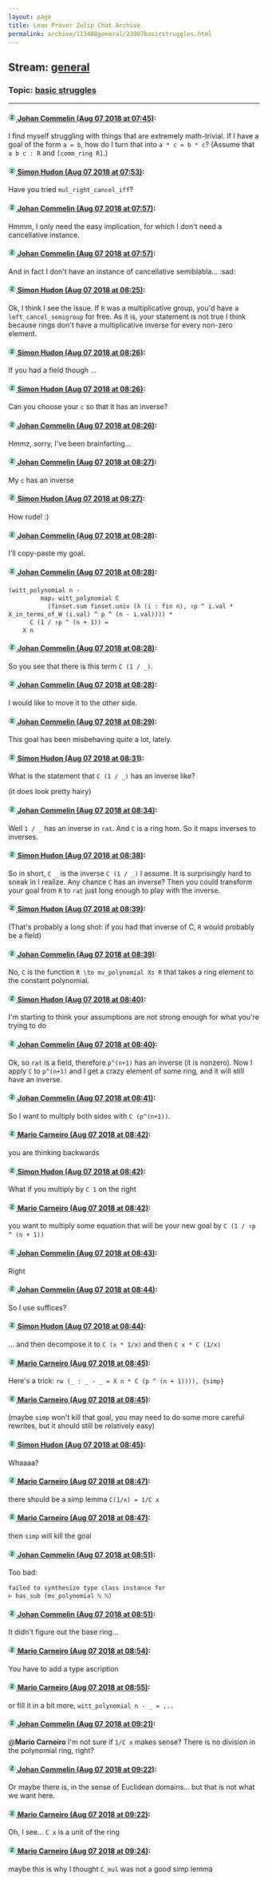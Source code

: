 ```yaml
---
layout: page
title: Lean Prover Zulip Chat Archive 
permalink: archive/113488general/23907basicstruggles.html
---
```


## Stream: [general](index.html)
### Topic: [basic struggles](23907basicstruggles.html)

---

#### [![Click to go to Zulip](../../assets/img/zulip2.png) Johan Commelin (Aug 07 2018 at 07:45)](https://leanprover.zulipchat.com/#narrow/stream/113488-general/topic/basic%20struggles/near/131024386):
I find myself struggling with things that are extremely math-trivial. If I have a goal of the form `a = b`, how do I turn that into `a * c = b * c`? (Assume that `a b c : R` and `[comm_ring R]`.)

#### [![Click to go to Zulip](../../assets/img/zulip2.png) Simon Hudon (Aug 07 2018 at 07:53)](https://leanprover.zulipchat.com/#narrow/stream/113488-general/topic/basic%20struggles/near/131024655):
Have you tried `mul_right_cancel_iff`?

#### [![Click to go to Zulip](../../assets/img/zulip2.png) Johan Commelin (Aug 07 2018 at 07:57)](https://leanprover.zulipchat.com/#narrow/stream/113488-general/topic/basic%20struggles/near/131024771):
Hmmm, I only need the easy implication, for which I don't need a cancellative instance.

#### [![Click to go to Zulip](../../assets/img/zulip2.png) Johan Commelin (Aug 07 2018 at 07:57)](https://leanprover.zulipchat.com/#narrow/stream/113488-general/topic/basic%20struggles/near/131024779):
And in fact I don't have an instance of cancellative semiblabla... :sad:

#### [![Click to go to Zulip](../../assets/img/zulip2.png) Simon Hudon (Aug 07 2018 at 08:25)](https://leanprover.zulipchat.com/#narrow/stream/113488-general/topic/basic%20struggles/near/131025662):
Ok, I think I see the issue. If `R` was a multiplicative group, you'd have a `left_cancel_semigroup` for free. As it is, your statement is not true I think because rings don't have a multiplicative inverse for every non-zero element.

#### [![Click to go to Zulip](../../assets/img/zulip2.png) Simon Hudon (Aug 07 2018 at 08:26)](https://leanprover.zulipchat.com/#narrow/stream/113488-general/topic/basic%20struggles/near/131025717):
If you had a field though ...

#### [![Click to go to Zulip](../../assets/img/zulip2.png) Simon Hudon (Aug 07 2018 at 08:26)](https://leanprover.zulipchat.com/#narrow/stream/113488-general/topic/basic%20struggles/near/131025720):
Can you choose your `c` so that it has an inverse?

#### [![Click to go to Zulip](../../assets/img/zulip2.png) Johan Commelin (Aug 07 2018 at 08:26)](https://leanprover.zulipchat.com/#narrow/stream/113488-general/topic/basic%20struggles/near/131025721):
Hmmz, sorry, I've been brainfarting...

#### [![Click to go to Zulip](../../assets/img/zulip2.png) Johan Commelin (Aug 07 2018 at 08:27)](https://leanprover.zulipchat.com/#narrow/stream/113488-general/topic/basic%20struggles/near/131025729):
My `c` has an inverse

#### [![Click to go to Zulip](../../assets/img/zulip2.png) Simon Hudon (Aug 07 2018 at 08:27)](https://leanprover.zulipchat.com/#narrow/stream/113488-general/topic/basic%20struggles/near/131025730):
How rude! :)

#### [![Click to go to Zulip](../../assets/img/zulip2.png) Johan Commelin (Aug 07 2018 at 08:28)](https://leanprover.zulipchat.com/#narrow/stream/113488-general/topic/basic%20struggles/near/131025770):
I'll copy-paste my goal.

#### [![Click to go to Zulip](../../assets/img/zulip2.png) Johan Commelin (Aug 07 2018 at 08:28)](https://leanprover.zulipchat.com/#narrow/stream/113488-general/topic/basic%20struggles/near/131025771):
```lean
(witt_polynomial n -
         map₂ witt_polynomial C
           (finset.sum finset.univ (λ (i : fin n), ↑p ^ i.val * X_in_terms_of_W (i.val) ^ p ^ (n - i.val)))) *
      C (1 / ↑p ^ (n + 1)) =
    X n
```

#### [![Click to go to Zulip](../../assets/img/zulip2.png) Johan Commelin (Aug 07 2018 at 08:28)](https://leanprover.zulipchat.com/#narrow/stream/113488-general/topic/basic%20struggles/near/131025773):
So you see that there is this term `C (1 / _)`.

#### [![Click to go to Zulip](../../assets/img/zulip2.png) Johan Commelin (Aug 07 2018 at 08:28)](https://leanprover.zulipchat.com/#narrow/stream/113488-general/topic/basic%20struggles/near/131025775):
I would like to move it to the other side.

#### [![Click to go to Zulip](../../assets/img/zulip2.png) Johan Commelin (Aug 07 2018 at 08:29)](https://leanprover.zulipchat.com/#narrow/stream/113488-general/topic/basic%20struggles/near/131025784):
This goal has been misbehaving quite a lot, lately.

#### [![Click to go to Zulip](../../assets/img/zulip2.png) Simon Hudon (Aug 07 2018 at 08:31)](https://leanprover.zulipchat.com/#narrow/stream/113488-general/topic/basic%20struggles/near/131025850):
What is the statement that `C (1 / _)` has an inverse like?

(it does look pretty hairy)

#### [![Click to go to Zulip](../../assets/img/zulip2.png) Johan Commelin (Aug 07 2018 at 08:34)](https://leanprover.zulipchat.com/#narrow/stream/113488-general/topic/basic%20struggles/near/131025960):
Well `1 / _` has an inverse in `rat`. And `C` is a ring hom. So it maps inverses to inverses.

#### [![Click to go to Zulip](../../assets/img/zulip2.png) Simon Hudon (Aug 07 2018 at 08:38)](https://leanprover.zulipchat.com/#narrow/stream/113488-general/topic/basic%20struggles/near/131026067):
So in short, `C _` is the inverse `C (1 / _)` I assume. It is surprisingly hard to sneak in I realize. Any chance `C` has an inverse? Then you could transform your goal from `R` to `rat` just long enough to play with the inverse.

#### [![Click to go to Zulip](../../assets/img/zulip2.png) Simon Hudon (Aug 07 2018 at 08:39)](https://leanprover.zulipchat.com/#narrow/stream/113488-general/topic/basic%20struggles/near/131026077):
(That's probably a long shot: if you had that inverse of C, `R` would probably be a field)

#### [![Click to go to Zulip](../../assets/img/zulip2.png) Johan Commelin (Aug 07 2018 at 08:39)](https://leanprover.zulipchat.com/#narrow/stream/113488-general/topic/basic%20struggles/near/131026078):
No, `C` is the function `R \to mv_polynomial Xs R` that takes a ring element to the constant polynomial.

#### [![Click to go to Zulip](../../assets/img/zulip2.png) Simon Hudon (Aug 07 2018 at 08:40)](https://leanprover.zulipchat.com/#narrow/stream/113488-general/topic/basic%20struggles/near/131026130):
I'm starting to think your assumptions are not strong enough for what you're trying to do

#### [![Click to go to Zulip](../../assets/img/zulip2.png) Johan Commelin (Aug 07 2018 at 08:40)](https://leanprover.zulipchat.com/#narrow/stream/113488-general/topic/basic%20struggles/near/131026132):
Ok, so `rat` is a field, therefore `p^(n+1)` has an inverse (it is nonzero). Now I apply `C` to `p^(n+1)` and I get a crazy element of some ring, and it will still have an inverse.

#### [![Click to go to Zulip](../../assets/img/zulip2.png) Johan Commelin (Aug 07 2018 at 08:41)](https://leanprover.zulipchat.com/#narrow/stream/113488-general/topic/basic%20struggles/near/131026138):
So I want to multiply both sides with `C (p^(n+1))`.

#### [![Click to go to Zulip](../../assets/img/zulip2.png) Mario Carneiro (Aug 07 2018 at 08:42)](https://leanprover.zulipchat.com/#narrow/stream/113488-general/topic/basic%20struggles/near/131026180):
you are thinking backwards

#### [![Click to go to Zulip](../../assets/img/zulip2.png) Simon Hudon (Aug 07 2018 at 08:42)](https://leanprover.zulipchat.com/#narrow/stream/113488-general/topic/basic%20struggles/near/131026193):
What if you multiply by `C 1` on the right

#### [![Click to go to Zulip](../../assets/img/zulip2.png) Mario Carneiro (Aug 07 2018 at 08:42)](https://leanprover.zulipchat.com/#narrow/stream/113488-general/topic/basic%20struggles/near/131026194):
you want to multiply some equation that will be your new goal by `C (1 / ↑p ^ (n + 1))`

#### [![Click to go to Zulip](../../assets/img/zulip2.png) Johan Commelin (Aug 07 2018 at 08:43)](https://leanprover.zulipchat.com/#narrow/stream/113488-general/topic/basic%20struggles/near/131026201):
Right

#### [![Click to go to Zulip](../../assets/img/zulip2.png) Johan Commelin (Aug 07 2018 at 08:44)](https://leanprover.zulipchat.com/#narrow/stream/113488-general/topic/basic%20struggles/near/131026247):
So I use suffices?

#### [![Click to go to Zulip](../../assets/img/zulip2.png) Simon Hudon (Aug 07 2018 at 08:44)](https://leanprover.zulipchat.com/#narrow/stream/113488-general/topic/basic%20struggles/near/131026248):
... and then decompose it to `C (x * 1/x)` and then `C x * C (1/x)`

#### [![Click to go to Zulip](../../assets/img/zulip2.png) Mario Carneiro (Aug 07 2018 at 08:45)](https://leanprover.zulipchat.com/#narrow/stream/113488-general/topic/basic%20struggles/near/131026254):
Here's a trick: `rw (_ : _ - _ = X n * C (p ^ (n + 1)))), {simp}`

#### [![Click to go to Zulip](../../assets/img/zulip2.png) Mario Carneiro (Aug 07 2018 at 08:45)](https://leanprover.zulipchat.com/#narrow/stream/113488-general/topic/basic%20struggles/near/131026262):
(maybe `simp` won't kill that goal, you may need to do some more careful rewrites, but it should still be relatively easy)

#### [![Click to go to Zulip](../../assets/img/zulip2.png) Simon Hudon (Aug 07 2018 at 08:45)](https://leanprover.zulipchat.com/#narrow/stream/113488-general/topic/basic%20struggles/near/131026263):
Whaaaa?

#### [![Click to go to Zulip](../../assets/img/zulip2.png) Mario Carneiro (Aug 07 2018 at 08:47)](https://leanprover.zulipchat.com/#narrow/stream/113488-general/topic/basic%20struggles/near/131026310):
there should be a simp lemma `C(1/x) = 1/C x`

#### [![Click to go to Zulip](../../assets/img/zulip2.png) Mario Carneiro (Aug 07 2018 at 08:47)](https://leanprover.zulipchat.com/#narrow/stream/113488-general/topic/basic%20struggles/near/131026311):
then `simp` will kill the goal

#### [![Click to go to Zulip](../../assets/img/zulip2.png) Johan Commelin (Aug 07 2018 at 08:51)](https://leanprover.zulipchat.com/#narrow/stream/113488-general/topic/basic%20struggles/near/131026422):
Too bad:
```lean
failed to synthesize type class instance for
⊢ has_sub (mv_polynomial ℕ ℕ)
```

#### [![Click to go to Zulip](../../assets/img/zulip2.png) Johan Commelin (Aug 07 2018 at 08:51)](https://leanprover.zulipchat.com/#narrow/stream/113488-general/topic/basic%20struggles/near/131026426):
It didn't figure out the base ring...

#### [![Click to go to Zulip](../../assets/img/zulip2.png) Mario Carneiro (Aug 07 2018 at 08:54)](https://leanprover.zulipchat.com/#narrow/stream/113488-general/topic/basic%20struggles/near/131026517):
You have to add a type ascription

#### [![Click to go to Zulip](../../assets/img/zulip2.png) Mario Carneiro (Aug 07 2018 at 08:55)](https://leanprover.zulipchat.com/#narrow/stream/113488-general/topic/basic%20struggles/near/131026526):
or fill it in a bit more, `witt_polynomial n - _ = ...`

#### [![Click to go to Zulip](../../assets/img/zulip2.png) Johan Commelin (Aug 07 2018 at 09:21)](https://leanprover.zulipchat.com/#narrow/stream/113488-general/topic/basic%20struggles/near/131027462):
@**Mario Carneiro** I'm not sure if `1/C x` makes sense? There is no division in the polynomial ring, right?

#### [![Click to go to Zulip](../../assets/img/zulip2.png) Johan Commelin (Aug 07 2018 at 09:22)](https://leanprover.zulipchat.com/#narrow/stream/113488-general/topic/basic%20struggles/near/131027506):
Or maybe there is, in the sense of Euclidean domains... but that is not what we want here.

#### [![Click to go to Zulip](../../assets/img/zulip2.png) Mario Carneiro (Aug 07 2018 at 09:22)](https://leanprover.zulipchat.com/#narrow/stream/113488-general/topic/basic%20struggles/near/131027510):
Oh, I see... `C x` is a unit of the ring

#### [![Click to go to Zulip](../../assets/img/zulip2.png) Mario Carneiro (Aug 07 2018 at 09:24)](https://leanprover.zulipchat.com/#narrow/stream/113488-general/topic/basic%20struggles/near/131027588):
maybe this is why I thought `C_mul` was not a good simp lemma

